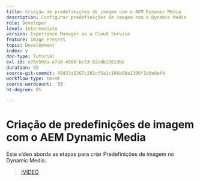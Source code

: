 ```yaml
---
title: Criação de predefinições de imagem com o AEM Dynamic Media
description: Configurar predefinições de imagem com o Dynamic Media
role: Developer
level: Intermediate
version: Experience Manager as a Cloud Service
feature: Image Presets
topic: Development
index: y
doc-type: Tutorial
exl-id: e76c50da-e7a8-4560-bc53-02cdb13619bb
duration: 93
source-git-commit: 48433a5367c281cf5a1c106b08a1306f1b0e8ef4
workflow-type: tm+mt
source-wordcount: '33'
ht-degree: 0%

---
```


# Criação de predefinições de imagem com o AEM Dynamic Media

Este vídeo aborda as etapas para criar Predefinições de imagem no Dynamic Media.

>[!VIDEO](https://video.tv.adobe.com/v/3418243?quality=12&learn=on&captions=por_br)
